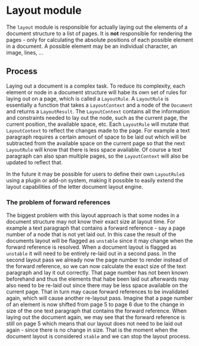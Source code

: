 # Layout module

The `layout` module is responsible for actually laying out the elements of a document structure to a list of pages.
It is **not** responsible for rendering the pages - only for calculating the absolute positions of each possible element in a document.
A possible element may be an individual character, an image, lines, ...

## Process

Laying out a document is a complex task.
To reduce its complexity, each element or node in a document structure will habe its own set of rules for laying out on a page, which is called a `LayoutRule`.
A `LayoutRule` is essentially a function that takes a `LayoutContext` and a node of the `Document` and returns a `LayoutResult`.
The `LayoutContext` contains all the information and constraints needed to lay out the node, such as the current page, the current position, the available space, etc.
Each `LayoutRule` will mutate that `LayoutContext` to reflect the changes made to the page.
For example a text paragraph requires a certain amount of space to be laid out which will be subtracted from the available space on the current page so that the next `LayoutRule` will know that there is less space available.
Of course a text paragraph can also span multiple pages, so the `LayoutContext` will also be updated to reflect that.

In the future it may be possible for users to define their own `LayoutRule`s using a plugin or add-on system, making it possible to easily extend the layout capabilities of the letter document layout engine.

### The problem of forward references

The biggest problem with this layout approach is that some nodes in a document structure may not know their exact size at layout time.
For example a text paragraph that contains a forward reference - say a page number of a node that is not yet laid out.
In this case the result of the documents layout will be flagged as `unstable` since it may change when the forward reference is resolved.
When a document layout is flagged as `unstable` it will need to be entirely re-laid out in a second pass.
In the second layout pass we already now the page number to render instead of the forward reference, so we can now calculate the exact size of the text paragraph and lay it out correctly.
That page number has not been known beforehand and thus the elements that habe been laid out afterwards may also need to be re-laid out since there may be less space available on the current page.
That in turn may cause forward references to be invalidated again, which will cause another re-layout pass.
Imagine that a page number of an element is now shifted from page 5 to page 6 due to the change in size of the one text paragraph that contains the forward reference.
When laying out the document again, we may see that the forward reference is still on page 5 which means that our layout does not need to be laid out again - since there is no change in size.
That is the moment when the document layout is considered `stable` and we can stop the layout process.
